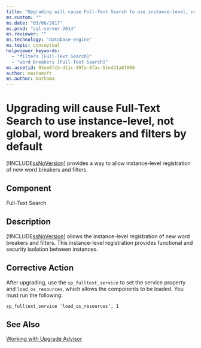 ```yaml
---
title: "Upgrading will cause Full-Text Search to use instance-level, not global, word breakers and filters by default | Microsoft Docs"
ms.custom: ""
ms.date: "03/06/2017"
ms.prod: "sql-server-2014"
ms.reviewer: ""
ms.technology: "database-engine"
ms.topic: conceptual
helpviewer_keywords: 
  - "filters [Full-Text Search]"
  - "word breakers [Full-Text Search]"
ms.assetid: 93ee8fcb-d11c-49fa-8fac-51ed31a8f008
author: mashamsft
ms.author: mathoma
---
```

# Upgrading will cause Full-Text Search to use instance-level, not global, word breakers and filters by default
  [!INCLUDE[ssNoVersion](../../includes/ssnoversion-md.md)] provides a way to allow instance-level registration of new word breakers and filters.  
  
## Component  
 Full-Text Search  
  
## Description  
 [!INCLUDE[ssNoVersion](../../includes/ssnoversion-md.md)] allows the instance-level registration of new word breakers and filters. This instance-level registration provides functional and security isolation between instances.  
  
## Corrective Action  
 After upgrading, use the `sp_fulltext_service` to set the service property and `load_os_resources`, which allows the components to be loaded. You must run the following:  
  
 `sp_fulltext_service 'load_os_resources', 1`  
  
## See Also  
 [Working with Upgrade Advisor](../../../2014/sql-server/install/working-with-upgrade-advisor.md)  
  
  
